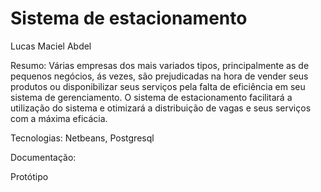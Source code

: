 # Sistema de estacionamento
Lucas Maciel Abdel

Resumo:
Várias empresas dos mais variados tipos, principalmente as de pequenos negócios, ás vezes, são prejudicadas na hora de vender seus produtos ou disponibilizar seus serviços pela falta de eficiência em seu sistema de gerenciamento. O sistema de estacionamento facilitará a utilização do sistema e otimizará a distribuição de vagas e seus serviços com a máxima eficácia. 

Tecnologias:
Netbeans, Postgresql

Documentação:


Protótipo

